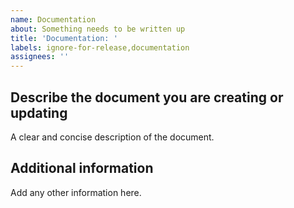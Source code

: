 ```yaml
---
name: Documentation
about: Something needs to be written up
title: 'Documentation: '
labels: ignore-for-release,documentation
assignees: ''
---
```


## Describe the document you are creating or updating

A clear and concise description of the document.

## Additional information

Add any other information here.
